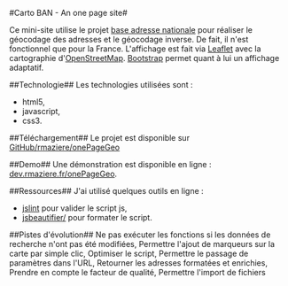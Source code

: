 #Carto BAN - An one page site#

Ce mini-site utilise le projet [base adresse nationale](adresse.data.gouv.fr) pour réaliser le géocodage des adresses et le géocodage inverse. De fait, il n'est fonctionnel que pour la France.
L'affichage est fait via [Leaflet]() avec la cartographie d'[OpenStreetMap]().
[Bootstrap]() permet quant à lui un affichage adaptatif.

##Technologie##
Les technologies utilisées sont :

- html5,
- javascript,
- css3.

##Téléchargement##
Le projet est disponible sur [GitHub/rmaziere/onePageGeo](https://github.com/rmaziere/onePageGeo)

##Demo##
Une démonstration est disponible en ligne : [dev.rmaziere.fr/onePageGeo](http://dev.rmaziere.fr/onePageGeo/).

##Ressources##
J'ai utilisé quelques outils en ligne :

- [jslint](http://www.jslint.com/) pour valider le script js,
- [jsbeautifier/](http://jsbeautifier.org/) pour formater le script.

##Pistes d'évolution##
Ne pas exécuter les fonctions si les données de recherche n'ont pas été modifiées,
Permettre l'ajout de marqueurs sur la carte par simple clic,
Optimiser le script,
Permettre le passage de paramètres dans l'URL,
Retourner les adresses formatées et enrichies,
Prendre en compte le facteur de qualité, 
Permettre l'import de fichiers